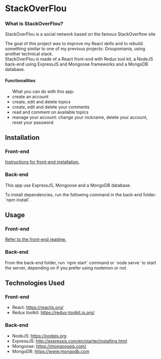 <h1>StackOverFlou</h1>

<h3>What is StackOverFlou?</h3>

<p>StackOverFlou is a social network based on the famous  StackOverflow site</p>
<p>The goal of this project was to improve my React skills and to rebuild something similar to one of my previous projects: Groupomania, using another technical stack.<br/>
StackOverFlou is made of a React front-end with Redux tool kit, a NodeJS back-end using ExpressJS and Mongoose frameworks and a MongoDB database.</p>


<h4>Functionalities</h4>

<ul>What you can do with this app: 
<li>create an account</li>
<li>create, edit and delete topics</li>
<li>create, edit and delete your comments</li>
<li>read and comment on available topics</li>
<li>manage your account: change your nickname, delete your account, reset your password</li>
</ul>

<h2>Installation</h2>

<h3>Front-end</h3>

<a href="./front/README.md">Instructions for front-end installation.</a>

<h3>Back-end</h3>

<p>This app use ExpressJS, Mongoose and a MongoDB database.</p>

<p>To install dependencies, run the following command in the back-end folder: `npm install`. </p>

<h2>Usage</h2>

<h3>Front-end</h3>

<a href="./front/README.md">Refer to the front-end readme.</a>

<h3>Back-end</h3>

<p>From the back-end folder, run `npm start` command or `node serve` to start the server, depending on if you prefer using nodemon or not.</p>

<h2>Technologies Used</h2>

<h3>Front-end</h3>

- React: https://reactjs.org/
- Redux toolkit: https://redux-toolkit.js.org/

<h3>Back-end</h3>

- NodeJS: https://nodejs.org
- ExpressJS: http://expressjs.com/en/starter/installing.html
- Mongoose: https://mongoosejs.com/
- MongoDB: https://www.mongodb.com 